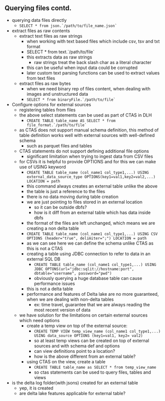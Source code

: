 ## Querying files contd.
- querying data files directly
	- ```SELECT * from json.`/path/to/file_name.json` ```
- extract files as raw contents
	- extract text files as raw strings
		- when working with text based files which include csv, tsv and txt format
		- SELECT * from text.\`/path/to/file\`
		- this extracts data as raw strings
			- raw strings treat the back slash char as a literal character
		- this can be useful when input data could be corrupted
		- later custom text parsing functions can be used to extract values from text files
	- extract files as raw bytes
		- when we need binary rep of files content, when dealing with images and unstructured data
		- ```SELECT * from binaryFile.`/path/to/file` ```
- Configure options for external sources
	- registering tables from files
	- the above select statements can be used as part of CTAS in DLH
		- ```CREATE TABLE table_name AS SELECT * from file_format.`/path/to/file` ```
	- as CTAS does not support manual schema definition, this method of table definition works well with external sources with well-defined schema
		- such as parquet files and tables
	- CTAS statements do not support defining additional file options
		- significant limitation when trying to ingest data from CSV files
	- for CSVs it is helpful to provide OPTIONS and for this we can make use of USING keyword
		- ```CREATE TABLE table_name (col_name1 col_type1,...) USING external_data_source_type OPTIONS(key1=val1,key2=val2,...) LOCATION = path```
		- this command always creates an external table unlike the above 
		- the table is just a reference to the files
		- there is no data moving during table creation
		- we are just pointing to files stored in an external location
			- so it can be outside dbfs? 
			- how is it diff from an external table which has data inside dbfs
		- the format of the files are left unchanged, which means we are creating a non delta table
		- `CREATE TABLE table_name (col_name1 col_type1,...) USING CSV OPTIONS (header="true", delimiter=";") LOCATION = path`
		- as we can see here we can define the schema unlike CTAS as this is not a CTAS
		- creating a table using JDBC connection to refer to data in an external SQL DB
			- `CREATE TABLE table_name (col_name1 col_type1,...) USING JDBC OPTONS(url="jdbc:sqlit://hostname:port", dbtable="username", password="pwd")`
			- obviously querying a huge database table can cause performance issues
		- this is not a delta table
		- performance and features of Delta lake are no more guaranteed, when we are dealing with non-delta tables
			- ex: time travel, guarantee that we are always reading the most recent version of data
	- we have solution for the limitations on certain external sources which need options
		- create a temp view on top of the external source:
			- `CREATE TEMP VIEW temp_view_name (col_name1 col_type1,...) USING data_source OPTIONS (key1=val1, key2= val2)`
			- so at least temp views can be created on top of external sources and with schema def and options
			- can view definitions point to a location?
			- how is the above different from an external table?
		- using CTAS on the view, create a table
			- `CREATE TABLE table_name as SELECT * from temp_view_name`
			- so ctas statements can be used to query files, tables and views
- is the delta log folder(with jsons) created for an external table
	- yep, it is created
	- are delta lake features applicable for external table?